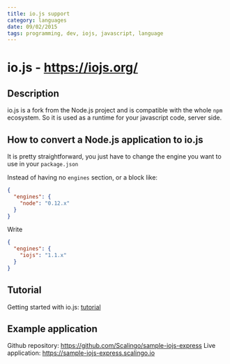 ```yaml
---
title: io.js support
category: languages
date: 09/02/2015
tags: programming, dev, iojs, javascript, language
---
```


# io.js - https://iojs.org/

## Description

io.js is a fork from the Node.js project and is compatible with
the whole `npm` ecosystem. So it is used as a runtime for your
javascript code, server side.

## How to convert a Node.js application to io.js

It is pretty straightforward, you just have to change the engine
you want to use in your `package.json`

Instead of having no `engines` section, or a block like:

```json
{
  "engines": {
    "node": "0.12.x"
  }
}
```

Write 

```json
{
  "engines": {
    "iojs": "1.1.x"
  }
}
```

## Tutorial

Getting started with io.js: [tutorial](http://doc.scalingo.com/languages/javascript/iojs/getting-started-with-iojs.html)

## Example application

Github repository: https://github.com/Scalingo/sample-iojs-express
Live application:  https://sample-iojs-express.scalingo.io
